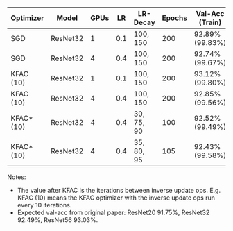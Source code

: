 | Optimizer  | Model    | GPUs | LR    | LR-Decay   | Epochs | Val-Acc (Train) | t/epoch  | time    |
|------------|----------|------|-------|------------|--------|-----------------|----------|---------|
| SGD        | ResNet32 | 1    | 0.1   | 100, 150   | 200    | 92.89% (99.83%) | 00:27.50 | 1:45:22 |
| SGD        | ResNet32 | 4    | 0.4   | 100, 150   | 200    | 92.74% (99.67%) | 00:08.50 | 0:33:22 |
| KFAC (10)  | ResNet32 | 1    | 0.1   | 100, 150   | 200    | 93.12% (99.80%) | 01:22.00 | 4:47:28 |
| KFAC (10)  | ResNet32 | 4    | 0.4   | 100, 150   | 200    | 92.85% (99.56%) | 00:16:00 | 0:57:46 |
| KFAC* (10) | ResNet32 | 4    | 0.4   | 30, 75, 90 | 100    | 92.52% (99.49%) | 00:17:00 | 0:30:42 |
| KFAC* (10) | ResNet32 | 4    | 0.4   | 35, 80, 95 | 105    | 92.43% (99.58%) | 00:17:00 | 0:32:32 |


Notes:
- The value after KFAC is the iterations between inverse update ops. E.g. KFAC (10) means the KFAC optimizer with the inverse update ops run every 10 iterations.
- Expected val-acc from original paper: ResNet20 91.75%, ResNet32 92.49%, ResNet56 93.03%.
